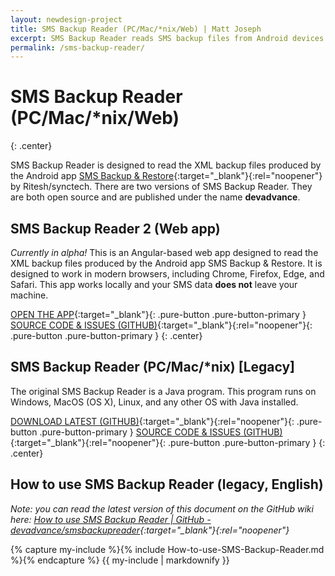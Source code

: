 ```yaml
---
layout: newdesign-project
title: SMS Backup Reader (PC/Mac/*nix/Web) | Matt Joseph
excerpt: SMS Backup Reader reads SMS backup files from Android devices
permalink: /sms-backup-reader/
---
```

<div class="center"><amp-img src="/images/smsBackupReader_v0.7.png" width="128" height="128" alt="SMS Backup Reader Icon"></amp-img></div>

# SMS Backup Reader (PC/Mac/*nix/Web)
{: .center}

SMS Backup Reader is designed to read the XML backup files produced by the Android app [SMS Backup & Restore](https://play.google.com/store/apps/details?id=com.riteshsahu.SMSBackupRestore){:target="_blank"}{:rel="noopener"} by Ritesh/synctech. There are two versions of SMS Backup Reader. They are both open source and are published under the name **devadvance**.

## SMS Backup Reader 2 (Web app)

*Currently in alpha!* This is an Angular-based web app designed to read the XML backup files produced by the Android app SMS Backup & Restore. It is designed to work in modern browsers, including Chrome, Firefox, Edge, and Safari. This app works locally and your SMS data **does not** leave your machine.

[OPEN THE APP](/sms-backup-reader-2/){:target="_blank"}{: .pure-button .pure-button-primary }
[SOURCE CODE & ISSUES (GITHUB)](https://github.com/devadvance/sms-backup-reader-2){:target="_blank"}{:rel="noopener"}{: .pure-button .pure-button-primary }
{: .center}


## SMS Backup Reader (PC/Mac/*nix) [Legacy]

The original SMS Backup Reader is a Java program. This program runs on Windows, MacOS (OS X), Linux, and any other OS with Java installed.

[DOWNLOAD LATEST (GITHUB)](https://github.com/devadvance/smsbackupreader/releases/latest){:target="_blank"}{:rel="noopener"}{: .pure-button .pure-button-primary }
[SOURCE CODE & ISSUES (GITHUB)](https://github.com/devadvance/smsbackupreader){:target="_blank"}{:rel="noopener"}{: .pure-button .pure-button-primary }
{: .center}

## How to use SMS Backup Reader (legacy, English)

*Note: you can read the latest version of this document on the GitHub wiki here:
[How to use SMS Backup Reader | GitHub - devadvance/smsbackupreader](https://github.com/devadvance/smsbackupreader/wiki/How-to-use-SMS-Backup-Reader){:target="_blank"}{:rel="noopener"}*

{% capture my-include %}{% include How-to-use-SMS-Backup-Reader.md %}{% endcapture %}
{{ my-include | markdownify }}